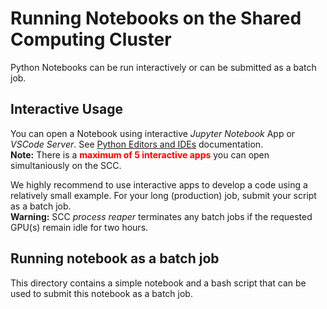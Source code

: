 # Running Notebooks on the Shared Computing Cluster

Python Notebooks can be run interactively or can be submitted as a batch job.

## Interactive Usage

You can open a Notebook using interactive *Jupyter Notebook* App or *VSCode Server*.
See [Python Editors and IDEs](https://www.bu.edu/tech/support/research/software-and-programming/common-languages/python/python-editing/) documentation.  
**Note:** There is a <span  style="color:red">**maximum of 5 interactive apps**</span> you can open simultaniously on the SCC.

We highly recommend to use interactive apps to develop a code using a relatively small example. For your long (production) job, submit your script as a batch job.  
**Warning:** SCC *process reaper* terminates any batch jobs if the requested GPU(s) remain idle for two hours. 


## Running notebook as a batch job
This directory contains a simple notebook and a bash script that can be used to submit this notebook as a batch job.
